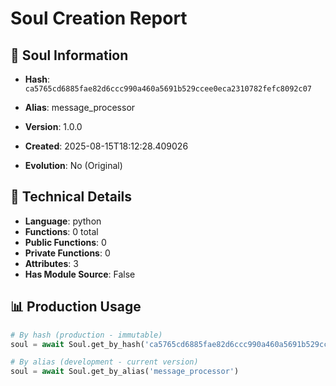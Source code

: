 # Soul Creation Report

## 🧬 Soul Information
- **Hash**: `ca5765cd6885fae82d6ccc990a460a5691b529ccee0eca2310782fefc8092c07`
- **Alias**: message_processor
- **Version**: 1.0.0
- **Created**: 2025-08-15T18:12:28.409026

- **Evolution**: No (Original)

## 🔧 Technical Details
- **Language**: python
- **Functions**: 0 total
- **Public Functions**: 0
- **Private Functions**: 0
- **Attributes**: 3
- **Has Module Source**: False

## 📊 Production Usage
```python
# By hash (production - immutable)
soul = await Soul.get_by_hash('ca5765cd6885fae82d6ccc990a460a5691b529ccee0eca2310782fefc8092c07')

# By alias (development - current version)
soul = await Soul.get_by_alias('message_processor')
```
